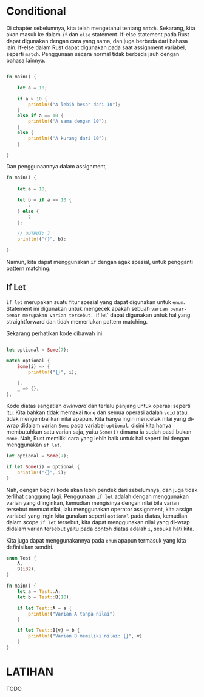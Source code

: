 # Conditional

Di chapter sebelumnya, kita telah mengetahui tentang `match`. Sekarang, kita akan masuk ke dalam `if` dan `else` statement. If-else statement pada Rust dapat digunakan dengan cara yang sama, dan juga berbeda dari bahasa lain. If-else dalam Rust dapat digunakan pada saat assignment variabel, seperti `match`. Penggunaan secara normal tidak berbeda jauh dengan bahasa lainnya.


```rust

fn main() {

    let a = 10;

    if a > 10 {
        println!("A lebih besar dari 10");
    } 
    else if a == 10 {
        println!("A sama dengan 10");
    }
    else {
        println!("A kurang dari 10");
    }

}

```

Dan penggunaannya dalam assignment,

```rust
fn main() {
    
    let a = 10;

    let b = if a == 10 {
        7
    } else {
        2
    };

    // OUTPUT: 7
    println!("{}", b);

}
```

Namun, kita dapat menggunakan `if` dengan agak spesial, untuk pengganti pattern matching.

## If Let

`if let` merupakan suatu fitur spesial yang dapat digunakan untuk `enum`. Statement ini digunakan untuk mengecek apakah sebuah `varian benar-benar merupakan varian tersebut. `if let` dapat digunakan untuk hal yang straightforward dan tidak memerlukan pattern matching.

Sekarang perhatikan kode dibawah ini.

```rust

let optional = Some(7);

match optional {
    Some(i) => {
        println!("{}", i);

    },
    _ => {},
};
```

Kode diatas sangatlah _awkward_ dan terlalu panjang untuk operasi seperti itu. Kita bahkan tidak memakai `None` dan semua operasi adalah `void` atau tidak mengembalikan nilai apapun. Kita hanya ingin mencetak nilai yang di-wrap didalam varian `Some` pada variabel `optional`. disini kita hanya membutuhkan satu varian saja, yaitu `Some(i)` dimana ia sudah pasti bukan `None`. Nah, Rust memiliki cara yang lebih baik untuk hal seperti ini dengan menggunakan `if let`.


```rust
let optional = Some(7);

if let Some(i) = optional {
    println!("{}", i);
}
```

Nah, dengan begini kode akan lebih pendek dari sebelumnya, dan juga tidak terlihat canggung lagi. Penggunaan `if let` adalah dengan menggunakan varian yang diinginkan, kemudian mengisinya dengan nilai bila varian tersebut memuat nilai, lalu menggunakan operator assignment, kita assign variabel yang ingin kita gunakan seperti `optional` pada diatas, kemudian dalam scope `if let` tersebut, kita dapat menggunakan nilai yang di-wrap didalam varian tersebut yaitu pada contoh diatas adalah `i`, sesuka hati kita.

Kita juga dapat menggunakannya pada `enum` apapun termasuk yang kita definisikan sendiri.

```rust
enum Test {
    A,
    B(i32),
}

fn main() {
    let a = Test::A;
    let b = Test::B(10);

    if let Test::A = a {
        println!("Varian A tanpa nilai")
    }

    if let Test::B(v) = b {
        println!("Varian B memiliki nilai: {}", v)
    }
}
```

# LATIHAN

TODO
